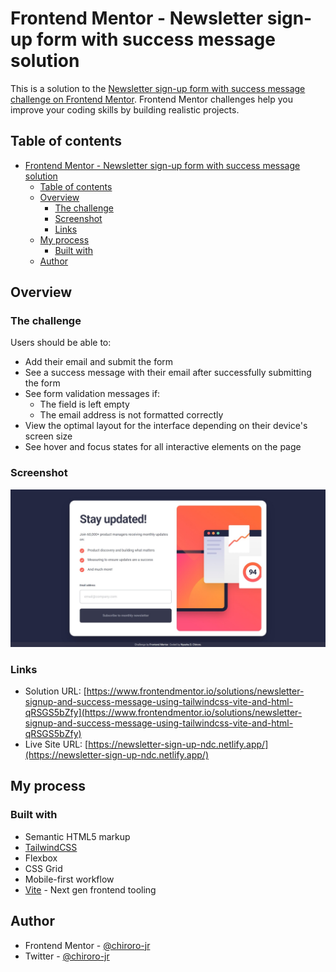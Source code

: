 # Frontend Mentor - Newsletter sign-up form with success message solution

This is a solution to the [Newsletter sign-up form with success message challenge on Frontend Mentor](https://www.frontendmentor.io/challenges/newsletter-signup-form-with-success-message-3FC1AZbNrv). Frontend Mentor challenges help you improve your coding skills by building realistic projects.

## Table of contents

-   [Frontend Mentor - Newsletter sign-up form with success message solution](#frontend-mentor---newsletter-sign-up-form-with-success-message-solution)
    -   [Table of contents](#table-of-contents)
    -   [Overview](#overview)
        -   [The challenge](#the-challenge)
        -   [Screenshot](#screenshot)
        -   [Links](#links)
    -   [My process](#my-process)
        -   [Built with](#built-with)
    -   [Author](#author)

## Overview

### The challenge

Users should be able to:

-   Add their email and submit the form
-   See a success message with their email after successfully submitting the form
-   See form validation messages if:
    -   The field is left empty
    -   The email address is not formatted correctly
-   View the optimal layout for the interface depending on their device's screen size
-   See hover and focus states for all interactive elements on the page

### Screenshot

![](./design/screenshot.jpeg)

### Links

-   Solution URL: [https://www.frontendmentor.io/solutions/newsletter-signup-and-success-message-using-tailwindcss-vite-and-html-qRSGS5bZfy](https://www.frontendmentor.io/solutions/newsletter-signup-and-success-message-using-tailwindcss-vite-and-html-qRSGS5bZfy)
-   Live Site URL: [https://newsletter-sign-up-ndc.netlify.app/](https://newsletter-sign-up-ndc.netlify.app/)

## My process

### Built with

-   Semantic HTML5 markup
-   [TailwindCSS](https://tailwindcss.com/)
-   Flexbox
-   CSS Grid
-   Mobile-first workflow
-   [Vite](https://vitejs.dev/) - Next gen frontend tooling

## Author

-   Frontend Mentor - [@chiroro-jr](https://www.frontendmentor.io/profile/chiroro-jr)
-   Twitter - [@chiroro-jr](https://www.twitter.com/chiroro-jr)
